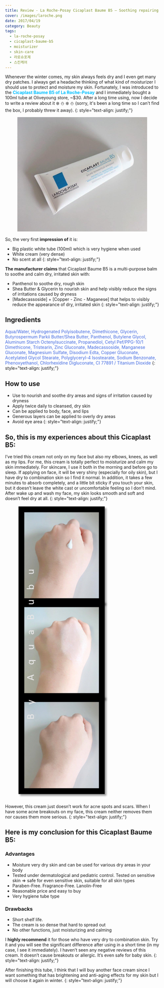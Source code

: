 ```yaml
---
title: Review - La Roche-Posay Cicaplast Baume B5 – Soothing repairing balm
cover: /images/laroche.png
date: 2017/04/19
category: Beauty
tags:
  - la-roche-posay
  - cicaplast-baume-b5
  - moisturizer
  - skin-care
  - 라로슈포제
  - 스킨케어
---
```


Whenever the winter comes, my skin always feels dry and I even get many dry patches. I always get a headache thinking of what kind of moisturizer I should use to protect and moisture my skin. Fortunately, I was introduced to the <span style="color:deepskyblue">**Cicaplast Baume B5 of La Roche-Posay**</span> and I immediately bought a 100ml tube at Oliveyoung store, ~$30. After a long time using, now I decide to write a review about it :snowflake: :snowman: :snowflake: :snowman: (sorry, it's been a long time so I can't find the box, I probably threw it away).
{: style="text-align: justify;"}

<figure class="align-center">
  <img src="./larocheposay-1.jpg" alt="">
  <figcaption></figcaption>
</figure>

So, the very first **impression of** it is:
  * Big plastic white tube (100ml) which is very hygiene when used 
  * White cream (very dense)
  * No scent at all
{: style="text-align: justify;"}

**The manufacturer claims** that Cicaplast Baume B5 is a multi-purpose balm to soothe and calm dry, irritated skin with:
  * Panthenol to soothe dry, rough skin
  * Shea Butter & Glycerin to nourish skin and help visibly reduce the signs of irritations caused by dryness
  * [Madecassoside] + [Copper - Zinc - Maganese] that helps to visibly reduce the appearance of dry, irritated skin
{: style="text-align: justify;"}

## Ingredients
<span style="color:royalblue"> Aqua/Water, Hydrogenated Polyisobutene, Dimethicone, Glycerin, Butyrospermum Parkii Butter/Shea Butter, Panthenol, Butylene Glycol, Aluminum Starch Octenylsuccinate, Propanediol, Cetyl Pef/PPG-10/1 Dimethicone, Tristearin, Zinc Gluconate, Madecassoside, Manganese Gluconate, Magnesium Sulfate, Disodium Edta, Copper Gluconate, Acetylated Glycol Stearate, Polyglyceryl-4 Isostearate, Sodium Benzonate, Phenoxyethanol, Chlorhexidine Digluconate, CI 77891 / Titanium Dioxide </span>
{: style="text-align: justify;"}

## How to use
  * Use to nourish and soothe dry areas and signs of irritation caused by dryness
  * Apply twice daily to cleansed, dry skin
  * Can be applied to body, face, and lips
  * Generous layers can be applied to overly dry areas
  * Avoid eye area
{: style="text-align: justify;"}

## So, this is my experiences about this Cicaplast B5:
I’ve tried this cream not only on my face but also my elbows, knees, as well as my lips. For me, this cream is totally perfect to moisturize and calm my skin immediately. For skincare, I use it both in the morning and before go to sleep. If applying on face, it will be very shiny (especially for oily skin), but I have dry to combination skin so I find it normal. In addition, it takes a few minutes to absorb completely, and a little bit sticky if you touch your skin, but it doesn’t leave the white cast or uncomfortable feeling so I don’t mind. After wake up and wash my face, my skin looks smooth and soft and doesn’t feel dry at all.
{: style="text-align: justify;"}

<figure style="width: 300px" class="align-center">
  <img src="./larocheposay-2.png" alt="">
  <figcaption></figcaption>
</figure>

However, this cream just doesn’t work for acne spots and scars. When I have some acne breakouts on my face, this cream neither removes them nor causes them more serious.
{: style="text-align: justify;"}

## Here is my conclusion for this Cicaplast Baume B5:

### Advantages
  * Moisture very dry skin and can be used for various dry areas in your body
  * Tested under dermatological and pediatric control. Tested on sensitive skin => safe for even sensitive skin,   suitable for all skin types
  * Paraben-Free. Fragrance-Free. Lanolin-Free
  * Reasonable price and easy to buy
  * Very hygiene tube type 

### Drawbacks
  * Short shelf life.
  * The cream is so dense that hard to spread out
  * No other functions, just moisturizing and calming

I **highly recommend** it for those who have very dry to combination skin. Try it and you will see the significant difference after using in a short time (in my case, I see it immediately). I haven’t seen any negative reviews of this cream. It doesn’t cause breakouts or allergic. It’s even safe for baby skin.
{: style="text-align: justify;"}

After finishing this tube, I think that I will buy another face cream since I want something that has brightening and anti-aging effects for my skin but I will choose it again in winter.
 {: style="text-align: justify;"}